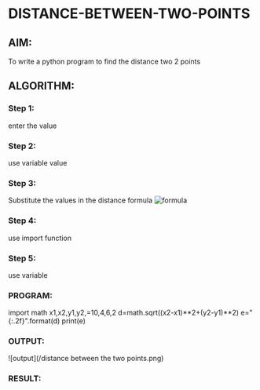 # DISTANCE-BETWEEN-TWO-POINTS

## AIM:
To write a python program to find the distance two 2 points
## ALGORITHM:
### Step 1:
enter the value
### Step 2:
use variable value
### Step 3: 
Substitute the values in the distance formula  ![formula](/formula.JPG)
### Step 4:
use import function
### Step 5: 
use variable 
### PROGRAM:
import math
x1,x2,y1,y2,=10,4,6,2
d=math.sqrt((x2-x1)**2+(y2-y1)**2)
e="{:.2f}".format(d)
print(e)
  
  


### OUTPUT:
![output](/distance between the two points.png)



### RESULT:
